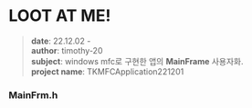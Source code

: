 # LOOT AT ME!

> **date**: 22.12.02 - <br>
> **author**: timothy-20 <br>
> **subject**: windows mfc로 구현한 앱의 **MainFrame** 사용자화.<br>
> **project name**: TKMFCApplication221201

### MainFrm.h
> 

